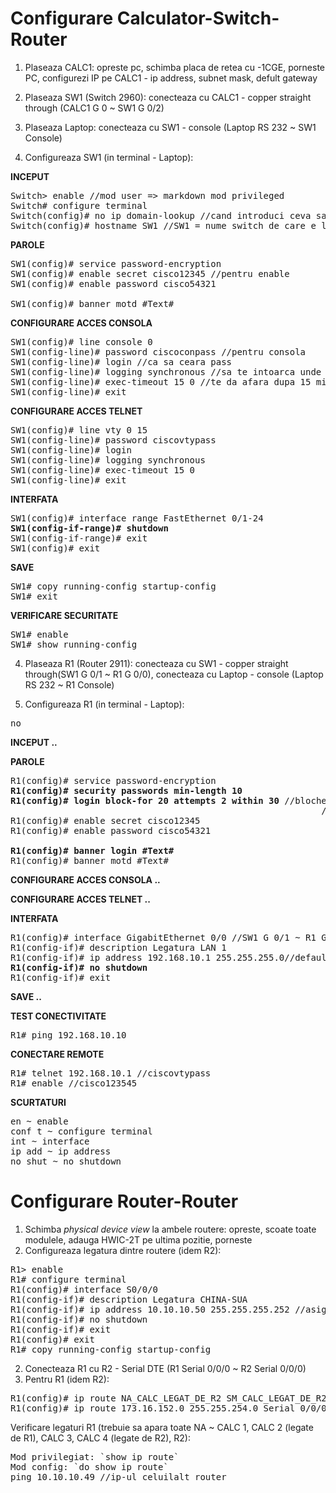 # Configurare Calculator-Switch-Router

1. Plaseaza CALC1: opreste pc, schimba placa de retea cu -1CGE, porneste PC, configurezi IP pe CALC1 - ip address, subnet mask, defult gateway

2. Plaseaza SW1 (Switch 2960): conecteaza cu CALC1 - copper straight through (CALC1 G 0 ~ SW1 G 0/2)

3. Plaseaza Laptop: conecteaza cu SW1 - console (Laptop RS 232 ~ SW1 Console)

3. Configureaza SW1 (in terminal - Laptop):

**INCEPUT**

<pre>
Switch> enable //mod user => markdown mod privileged
Switch# configure terminal
Switch(config)# no ip domain-lookup //cand introduci ceva sa nu astepti degeaba
Switch(config)# hostname SW1 //SW1 = nume switch de care e legat
</pre>
**PAROLE**
<pre>
SW1(config)# service password-encryption
SW1(config)# enable secret cisco12345 //pentru enable
SW1(config)# enable password cisco54321

SW1(config)# banner motd #Text#
</pre>
**CONFIGURARE ACCES CONSOLA**
<pre>
SW1(config)# line console 0
SW1(config-line)# password ciscoconpass //pentru consola
SW1(config-line)# login //ca sa ceara pass
SW1(config-line)# logging synchronous //sa te intoarca unde ai ramas daca vin mesaje de la OS
SW1(config-line)# exec-timeout 15 0 //te da afara dupa 15 minute si 0 secunde
SW1(config-line)# exit
</pre>
**CONFIGURARE ACCES TELNET**
<pre>
SW1(config)# line vty 0 15
SW1(config-line)# password ciscovtypass
SW1(config-line)# login
SW1(config-line)# logging synchronous
SW1(config-line)# exec-timeout 15 0
SW1(config-line)# exit
</pre>
**INTERFATA**
<pre>
SW1(config)# interface range FastEthernet 0/1-24
<b>SW1(config-if-range)# shutdown</b>
SW1(config-if-range)# exit
SW1(config)# exit
</pre>
**SAVE**
<pre>
SW1# copy running-config startup-config
SW1# exit
</pre>
**VERIFICARE SECURITATE**
<pre>
SW1# enable
SW1# show running-config
</pre>

4. Plaseaza R1 (Router 2911): conecteaza cu SW1 - copper straight through(SW1 G 0/1 ~ R1 G 0/0), conecteaza cu Laptop - console (Laptop RS 232 ~ R1 Console)

5. Configureaza R1 (in terminal - Laptop):

<pre>
no
</pre>
**INCEPUT ..**

**PAROLE**
<pre>
R1(config)# service password-encryption
<b>R1(config)# security passwords min-length 10</b>
<b>R1(config)# login block-for 20 attempts 2 within 30</b> //blocheaza timp de 20 de secunde la doua incercari gresite
                                                           //in interval de 30 de secunde
R1(config)# enable secret cisco12345
R1(config)# enable password cisco54321

<b>R1(config)# banner login #Text#</b>
R1(config)# banner motd #Text#
</pre>
**CONFIGURARE ACCES CONSOLA ..**

**CONFIGURARE ACCES TELNET ..**

**INTERFATA**
<pre>
R1(config)# interface GigabitEthernet 0/0 //SW1 G 0/1 ~ R1 G 0/0
R1(config-if)# description Legatura LAN 1
R1(config-if)# ip address 192.168.10.1 255.255.255.0//default gateway CALC1, subnet mask CALC 1
<b>R1(config-if)# no shutdown</b>
R1(config-if)# exit
</pre>
**SAVE ..**

**TEST CONECTIVITATE**
<pre>
R1# ping 192.168.10.10
</pre>

**CONECTARE REMOTE**
<pre>
R1# telnet 192.168.10.1 //ciscovtypass
R1# enable //cisco123545
</pre>

**SCURTATURI**
<pre>
en ~ enable
conf t ~ configure terminal
int ~ interface
ip add ~ ip address
no shut ~ no shutdown
</pre>

# Configurare Router-Router

1. Schimba <i>physical device view</i> la ambele routere: opreste, scoate toate modulele, adauga HWIC-2T pe ultima pozitie, porneste
2. Configureaza legatura dintre routere (idem R2):
<pre>
R1> enable
R1# configure terminal
R1(config)# interface S0/0/0
R1(config-if)# description Legatura CHINA-SUA
R1(config-if)# ip address 10.10.10.50 255.255.255.252 //asignez un ip router-ului
R1(config-if)# no shutdown
R1(config-if)# exit
R1(config)# exit
R1# copy running-config startup-config
</pre>
2. Conecteaza R1 cu R2 - Serial DTE (R1 Serial 0/0/0 ~ R2 Serial 0/0/0)
3. Pentru R1 (idem R2):
<pre>
R1(config)# ip route NA_CALC_LEGAT_DE_R2 SM_CALC_LEGAT_DE_R2 interfata_pe_unde_sa_mergi | ip_next_hop
R1(config)# ip route 173.16.152.0 255.255.254.0 Serial 0/0/0
</pre>

Verificare legaturi R1 (trebuie sa apara toate NA ~ CALC 1, CALC 2 (legate de R1), CALC 3, CALC 4 (legate de R2), R2):
<pre>
Mod privilegiat: `show ip route`
Mod config: `do show ip route`
ping 10.10.10.49 //ip-ul celuilalt router
</pre>
